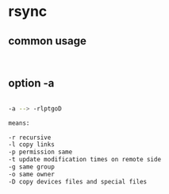 # rsync

## common usage

```bash



```

## option -a

```bash

-a --> -rlptgoD

means:

-r recursive
-l copy links
-p permission same
-t update modification times on remote side
-g same group
-o same owner
-D copy devices files and special files

```